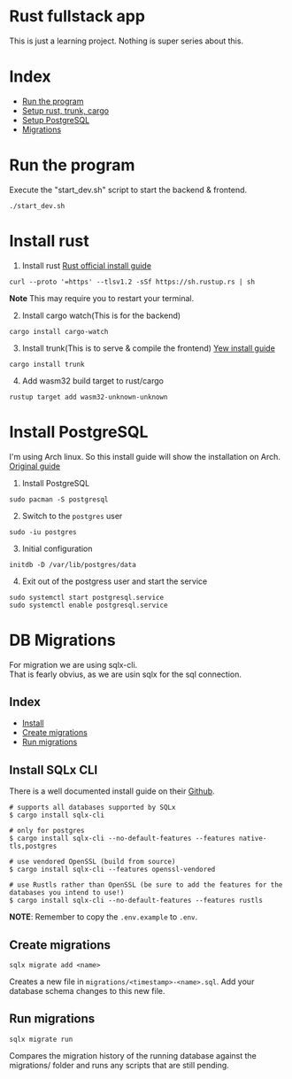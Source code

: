 # Rust fullstack app

This is just a learning project. Nothing is super series about this.

# Index

- [Run the program](#run-the-program)
- [Setup rust, trunk, cargo](#install-rust)
- [Setup PostgreSQL](#install-postgresql)
- [Migrations](#db-migrations)

# Run the program

Execute the "start_dev.sh" script to start the backend & frontend.
```
./start_dev.sh
```


# Install rust

1. Install rust [Rust official install guide](https://www.rust-lang.org/tools/install)
```
curl --proto '=https' --tlsv1.2 -sSf https://sh.rustup.rs | sh
```

**Note** This may require you to restart your terminal.

2. Install cargo watch(This is for the backend)
```
cargo install cargo-watch
```

3. Install trunk(This is to serve & compile the frontend) [Yew install guide](https://yew.rs/docs/tutorial#prerequisites)
```
cargo install trunk
```

4. Add wasm32 build target to rust/cargo
```
rustup target add wasm32-unknown-unknown
```

# Install PostgreSQL

I'm using Arch linux. So this install guide will show the installation on Arch.
[Original guide](https://wiki.archlinux.org/title/PostgreSQL#Installation)

1. Install PostgreSQL
```
sudo pacman -S postgresql
```

2. Switch to the `postgres` user
```
sudo -iu postgres
```

3. Initial configuration
```
initdb -D /var/lib/postgres/data
```

4. Exit out of the postgress user and start the service
```
sudo systemctl start postgresql.service
sudo systemctl enable postgresql.service
```

# DB Migrations

For migration we are using sqlx-cli.  
That is fearly obvius, as we are usin sqlx for the sql connection.

## Index

- [Install](#install-sqlx-cli)
- [Create migrations](#create-migrations)
- [Run migrations](#run-migrations)

## Install SQLx CLI

There is a well documented install guide on their [Github](https://github.com/launchbadge/sqlx/tree/main/sqlx-cli).  

```
# supports all databases supported by SQLx
$ cargo install sqlx-cli

# only for postgres
$ cargo install sqlx-cli --no-default-features --features native-tls,postgres

# use vendored OpenSSL (build from source)
$ cargo install sqlx-cli --features openssl-vendored

# use Rustls rather than OpenSSL (be sure to add the features for the databases you intend to use!)
$ cargo install sqlx-cli --no-default-features --features rustls
```

__NOTE__: Remember to copy the `.env.example` to `.env`.

## Create migrations

```
sqlx migrate add <name>
```

Creates a new file in `migrations/<timestamp>-<name>.sql`. Add your database schema changes to this new file.

## Run migrations

```
sqlx migrate run
```

Compares the migration history of the running database against the migrations/ folder and runs any scripts that are still pending.